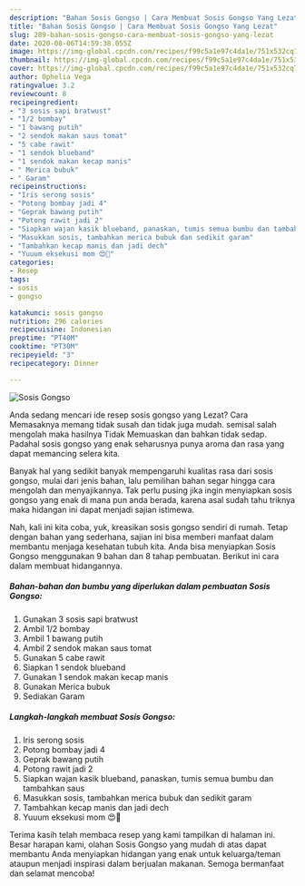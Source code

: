 ```yaml
---
description: "Bahan Sosis Gongso | Cara Membuat Sosis Gongso Yang Lezat"
title: "Bahan Sosis Gongso | Cara Membuat Sosis Gongso Yang Lezat"
slug: 289-bahan-sosis-gongso-cara-membuat-sosis-gongso-yang-lezat
date: 2020-08-06T14:59:38.055Z
image: https://img-global.cpcdn.com/recipes/f99c5a1e97c4da1e/751x532cq70/sosis-gongso-foto-resep-utama.jpg
thumbnail: https://img-global.cpcdn.com/recipes/f99c5a1e97c4da1e/751x532cq70/sosis-gongso-foto-resep-utama.jpg
cover: https://img-global.cpcdn.com/recipes/f99c5a1e97c4da1e/751x532cq70/sosis-gongso-foto-resep-utama.jpg
author: Ophelia Vega
ratingvalue: 3.2
reviewcount: 8
recipeingredient:
- "3 sosis sapi bratwust"
- "1/2 bombay"
- "1 bawang putih"
- "2 sendok makan saus tomat"
- "5 cabe rawit"
- "1 sendok blueband"
- "1 sendok makan kecap manis"
- " Merica bubuk"
- " Garam"
recipeinstructions:
- "Iris serong sosis"
- "Potong bombay jadi 4"
- "Geprak bawang putih"
- "Potong rawit jadi 2"
- "Siapkan wajan kasik blueband, panaskan, tumis semua bumbu dan tambahkan saus"
- "Masukkan sosis, tambahkan merica bubuk dan sedikit garam"
- "Tambahkan kecap manis dan jadi dech"
- "Yuuum eksekusi mom 😍🙏"
categories:
- Resep
tags:
- sosis
- gongso

katakunci: sosis gongso 
nutrition: 296 calories
recipecuisine: Indonesian
preptime: "PT40M"
cooktime: "PT30M"
recipeyield: "3"
recipecategory: Dinner

---
```



![Sosis Gongso](https://img-global.cpcdn.com/recipes/f99c5a1e97c4da1e/751x532cq70/sosis-gongso-foto-resep-utama.jpg)

Anda sedang mencari ide resep sosis gongso yang Lezat? Cara Memasaknya memang tidak susah dan tidak juga mudah. semisal salah mengolah maka hasilnya Tidak Memuaskan dan bahkan tidak sedap. Padahal sosis gongso yang enak seharusnya punya aroma dan rasa yang dapat memancing selera kita.



Banyak hal yang sedikit banyak mempengaruhi kualitas rasa dari sosis gongso, mulai dari jenis bahan, lalu pemilihan bahan segar hingga cara mengolah dan menyajikannya. Tak perlu pusing jika ingin menyiapkan sosis gongso yang enak di mana pun anda berada, karena asal sudah tahu triknya maka hidangan ini dapat menjadi sajian istimewa.


Nah, kali ini kita coba, yuk, kreasikan sosis gongso sendiri di rumah. Tetap dengan bahan yang sederhana, sajian ini bisa memberi manfaat dalam membantu menjaga kesehatan tubuh kita. Anda bisa menyiapkan Sosis Gongso menggunakan 9 bahan dan 8 tahap pembuatan. Berikut ini cara dalam membuat hidangannya.

<!--inarticleads1-->

##### Bahan-bahan dan bumbu yang diperlukan dalam pembuatan Sosis Gongso:

1. Gunakan 3 sosis sapi bratwust
1. Ambil 1/2 bombay
1. Ambil 1 bawang putih
1. Ambil 2 sendok makan saus tomat
1. Gunakan 5 cabe rawit
1. Siapkan 1 sendok blueband
1. Gunakan 1 sendok makan kecap manis
1. Gunakan  Merica bubuk
1. Sediakan  Garam




<!--inarticleads2-->

##### Langkah-langkah membuat Sosis Gongso:

1. Iris serong sosis
1. Potong bombay jadi 4
1. Geprak bawang putih
1. Potong rawit jadi 2
1. Siapkan wajan kasik blueband, panaskan, tumis semua bumbu dan tambahkan saus
1. Masukkan sosis, tambahkan merica bubuk dan sedikit garam
1. Tambahkan kecap manis dan jadi dech
1. Yuuum eksekusi mom 😍🙏




Terima kasih telah membaca resep yang kami tampilkan di halaman ini. Besar harapan kami, olahan Sosis Gongso yang mudah di atas dapat membantu Anda menyiapkan hidangan yang enak untuk keluarga/teman ataupun menjadi inspirasi dalam berjualan makanan. Semoga bermanfaat dan selamat mencoba!
